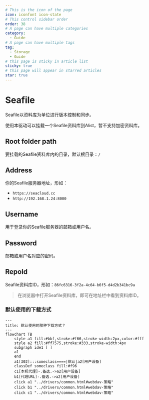 ```yaml
---
# This is the icon of the page
icon: iconfont icon-state
# This control sidebar order
order: 38
# A page can have multiple categories
category:
  - Guide
# A page can have multiple tags
tag:
  - Storage
  - Guide
# this page is sticky in article list
sticky: true
# this page will appear in starred articles
star: true
---
```

# Seafile

Seafile以资料库为单位进行版本控制和同步。

使用本驱动可以挂载一个Seafile资料库到Alist，暂不支持加密资料库。

## **Root folder path**

要挂载的Seafile资料库内的目录，默认根目录：`/`

## **Address**

你的Seafile服务器地址，形如：
- `https://seacloud.cc`
- `http://192.168.1.24:8000`

## **Username**

用于登录你的Seafile服务器的邮箱或用户名。

## **Password**

邮箱或用户名对应的密码。

## **RepoId**

Seafile资料库ID，形如：`86fc6316-3f2a-4c64-b6f5-d4d2b341bc9a`

> 在浏览器中打开Seafile资料库，即可在地址栏中看到资料库ID。



### **默认使用的下载方式**

```mermaid
---
title: 默认使用的那种下载方式？
---
flowchart TB
    style a1 fill:#bbf,stroke:#f66,stroke-width:2px,color:#fff
    style a2 fill:#ff7575,stroke:#333,stroke-width:4px
    subgraph ide1 [ ]
    a1
    end
    a1[302]:::someclass====|默认|a2[用户设备]
    classDef someclass fill:#f96
    c1[本机代理]-.备选.->a2[用户设备]
    b1[代理URL]-.备选.->a2[用户设备]
    click a1 "../drivers/common.html#webdav-策略"
    click b1 "../drivers/common.html#webdav-策略"
    click c1 "../drivers/common.html#webdav-策略"
```
